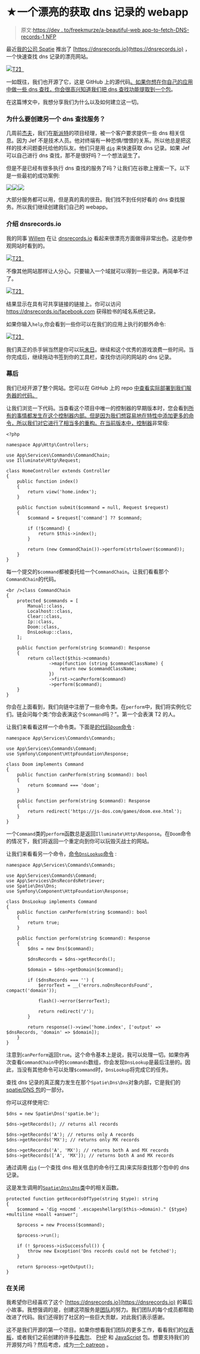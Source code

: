 # ★一个漂亮的获取 dns 记录的 webapp

> 原文:[https://dev . to/freekmurze/a-beautiful-web app-to-fetch-DNS-records-1 NFP](https://dev.to/freekmurze/a-beautiful-webapp-to-fetch-dns-records-1nfp)

最近[我的公司 Spatie](https://spatie.be) 推出了 [https://dnsrecords.io](https://dnsrecords.io) ，一个快速查找 dns 记录的漂亮网站。

[![](img/71c75713012e93a77bf4f715113e26f4.png)T2】](https://res.cloudinary.com/practicaldev/image/fetch/s--0TiKxUNv--/c_limit%2Cf_auto%2Cfl_progressive%2Cq_auto%2Cw_880/https://freek.dev/uploads/2017/11/Screen-Shot-2017-11-04-at-10.31.58.png)

一如既往，我们也开源了它，这是 GitHub 上的源代码[。如果你想在你自己的应用中做一些 dns 查找，你会很高兴知道我们把 dns 查找功能提取到](https://github.com/spatie/dnsrecords.io)[一个包](https://github.com/spatie/dns)。

在这篇博文中，我想分享我们为什么以及如何建立这一切。

### 为什么要创建另一个 dns 查找服务？

几周前[杰夫](https://twitter.com/vdv_jef)，我们在[斯派特](https://spatie.be)的项目经理，被一个客户要求提供一些 dns 相关信息。因为 Jef 不是技术人员。他对终端有一种恐惧/憎恨的关系。所以他总是把这样的技术问题委托给他的队友。他们只是用 [`dig`](http://www.thegeekstuff.com/2012/02/dig-command-examples/) 来快速获取 dns 记录。如果 Jef 可以自己进行 dns 查找，那不是很好吗？一个想法诞生了。

但是不是已经有很多执行 dns 查找的服务了吗？让我们在谷歌上搜索一下。以下是一些最初的成功案例:

[![](img/c70c72471df9fdc885e72d67753e59d3.png)](https://res.cloudinary.com/practicaldev/image/fetch/s--FGpuM4CR--/c_limit%2Cf_auto%2Cfl_progressive%2Cq_auto%2Cw_880/https://freek.dev/uploads/2017/11/Screen-Shot-2017-11-04-at-10.41.16.png)[![](img/36c282271ead3758e6d453f7357cf8ca.png)](https://res.cloudinary.com/practicaldev/image/fetch/s--MzhIZZKX--/c_limit%2Cf_auto%2Cfl_progressive%2Cq_auto%2Cw_880/https://freek.dev/uploads/2017/11/Screen-Shot-2017-11-04-at-10.39.42.png)[![](img/9f497b8231613a8c391e739ef032ae60.png)](https://res.cloudinary.com/practicaldev/image/fetch/s--xurR3pzv--/c_limit%2Cf_auto%2Cfl_progressive%2Cq_auto%2Cw_880/https://freek.dev/uploads/2017/11/Screen-Shot-2017-11-04-at-10.44.36.png)

大部分服务都可以用，但是真的真的很丑。我们找不到任何好看的 dns 查找服务。所以我们继续创建我们自己的 webapp。

### 介绍 dnsrecords.io

我的同事 [Willem](https://twitter.com/willemvbockstal) 在让 [dnsrecords.io](https://dnsrecords.io) 看起来很漂亮方面做得非常出色。这是你参观网站时看到的。

[![](img/49c89cb5757e398c34861c3f4665e2a2.png)T2】](https://res.cloudinary.com/practicaldev/image/fetch/s--6EaCLPNg--/c_limit%2Cf_auto%2Cfl_progressive%2Cq_auto%2Cw_880/https://freek.dev/uploads/2017/11/Screen-Shot-2017-11-04-at-10.50.31.png)

不像其他网站那样让人分心。只要输入一个域就可以得到一些记录。再简单不过了。

[![](img/d3dd3f2d1b40860021f0f0dc6f214086.png)T2】](https://res.cloudinary.com/practicaldev/image/fetch/s--AwBs3CfV--/c_limit%2Cf_auto%2Cfl_progressive%2Cq_auto%2Cw_880/https://freek.dev/uploads/2017/11/Screen-Shot-2017-11-04-at-10.52.17.png)

结果显示在具有可共享链接的链接上。你可以访问 https://dnsrecords.io/facebook.com 获得脸书的域名系统记录。

如果你输入`help`,你会看到一些你可以在我们的应用上执行的额外命令:

[![](img/b0d5454e85ce36570a38f350e1a663b8.png)T2】](https://res.cloudinary.com/practicaldev/image/fetch/s--TBizEfN1--/c_limit%2Cf_auto%2Cfl_progressive%2Cq_auto%2Cw_880/https://freek.dev/uploads/2017/11/Screen-Shot-2017-11-04-at-10.57.51.png)

我们真正的杀手锏当然是你可以玩[末日](https://js-dos.com/games/doom.exe.html)。继续和这个优秀的游戏浪费一些时间。当你完成后，继续拖动书签到你的工具栏，查找你访问的网站的 dns 记录。

### 幕后

我们已经开源了整个网站。您可以在 GitHub 上的 repo [中查看实际部署到我们服务器的代码。](https://github.com/spatie/dnsrecords.io)

让我们浏览一下代码。当查看这个项目中唯一的控制器的早期版本时，您会看到[所有的事情都发生在这个控制器内部。但是因为我们想容易地在特性中添加更多的命令，所以我们对它进行了相当多的重构。在](https://github.com/spatie/dnsrecords.io/blob/40de729e67ed38033f9636f6cf5f7843cd898166/app/Http/Controllers/HomeController.php)[当前版本中，控制器](https://raw.githubusercontent.com/spatie/dnsrecords.io/master/app/Http/Controllers/HomeController.php)非常瘦:

```
<?php

namespace App\Http\Controllers;

use App\Services\Commands\CommandChain;
use Illuminate\Http\Request;

class HomeController extends Controller
{
    public function index()
    {
        return view('home.index');
    }

    public function submit($command = null, Request $request)
    {
        $command = $request['command'] ?? $command;

        if (!$command) {
            return $this->index();
        }

        return (new CommandChain())->perform(strtolower($command));
    }
} 
```

每一个提交的`$command`都被委托给一个`CommandChain`。让我们看看那个`CommandChain`的代码。

```
<br />class CommandChain
{
    protected $commands = [
        Manual::class,
        Localhost::class,
        Clear::class,
        Ip::class,
        Doom::class,
        DnsLookup::class,
    ];

    public function perform(string $command): Response
    {
        return collect($this->commands)
                ->map(function (string $commandClassName) {
                    return new $commandClassName;
                })
                ->first->canPerform($command)
                ->perform($command);
    }
} 
```

你会在上面看到，我们向链中注册了一些命令类。在`perform`中，我们将实例化它们。链会问每个类:“你会表演这个`$command`吗？”。第一个会表演 T2 的人。

让我们来看看这样一个命令类。下面是[的代码`Doom`命令](https://github.com/spatie/dnsrecords.io/blob/master/app/Services/Commands/Commands/Doom.php) :

```
namespace App\Services\Commands\Commands;

use App\Services\Commands\Command;
use Symfony\Component\HttpFoundation\Response;

class Doom implements Command
{
    public function canPerform(string $command): bool
    {
        return $command === 'doom';
    }

    public function perform(string $command): Response
    {
        return redirect('https://js-dos.com/games/doom.exe.html');
    }
} 
```

一个`Command`类的`perform`函数总是返回`Illuminate\Http\Response`。在`Doom`命令的情况下，我们将返回一个重定向到你可以玩毁灭战士的网站。

让我们来看看另一个命令，[命令`DnsLookup`命令](https://github.com/spatie/dnsrecords.io/blob/master/app/Services/Commands/Commands/DnsLookup.php) :

```
namespace App\Services\Commands\Commands;

use App\Services\Commands\Command;
use App\Services\DnsRecordsRetriever;
use Spatie\Dns\Dns;
use Symfony\Component\HttpFoundation\Response;

class DnsLookup implements Command
{
    public function canPerform(string $command): bool
    {
        return true;
    }

    public function perform(string $command): Response
    {
        $dns = new Dns($command);

        $dnsRecords = $dns->getRecords();

        $domain = $dns->getDomain($command);

        if ($dnsRecords === '') {
            $errorText = __('errors.noDnsRecordsFound', compact('domain'));

            flash()->error($errorText);

            return redirect('/');
        }

        return response()->view('home.index', ['output' => $dnsRecords, 'domain' => $domain]);
    }
} 
```

注意到`canPerform`返回`true`。这个命令基本上是说，我可以处理一切。如果你再次查看`CommandChain`中的`$commands`数组，你会发现`DnsLookup`是最后注册的。因此，当没有其他命令可以处理`$command`时，`DnsLookup`将完成它的任务。

查找 dns 记录的真正魔力发生在那个`Spatie\Dns\Dns`对象内部，它是我们的[spatie/DNS 包](https://github.com/spatie/dns)的一部分。

你可以这样使用它:

```
$dns = new Spatie\Dns('spatie.be');

$dns->getRecords(); // returns all records

$dns->getRecords('A'); // returns only A records
$dns->getRecords('MX'); // returns only MX records

$dns->getRecords('A', 'MX'); // returns both A and MX records
$dns->getRecords(['A', 'MX']); // returns both A and MX records 
```

通过调用 [`dig`](http://www.thegeekstuff.com/2012/02/dig-command-examples/) (一个查找 dns 相关信息的命令行工具)来实际查找那个包中的 dns 记录。

这是发生调用的[`Spatie\Dns\Dns`类](https://github.com/spatie/dns/blob/master/src/Dns.php)中的相关函数。

```
protected function getRecordsOfType(string $type): string
{
    $command = 'dig +nocmd '.escapeshellarg($this->domain)." {$type} +multiline +noall +answer";

    $process = new Process($command);

    $process->run();

    if (! $process->isSuccessful()) {
        throw new Exception('Dns records could not be fetched');
    }

    return $process->getOutput();
} 
```

### 在关闭

我希望你已经喜欢了这个 [https://dnsrecords.io](https://dnsrecords.io) 的幕后小故事。我想强调的是，创建这项服务是[团队](https://spatie.be/en/team)的努力。我们团队的每个成员都帮助改进了代码。我们还得到了社区的一些巨大贡献，对此我们表示感谢。

这不是我们开源的第一个项目。如果你想看我们团队的更多工作，看看我们的[仪表板](https://freek.dev/2017/06/building-realtime-dashboard-powered-laravel-vue-2017-edition/)，或者我们之前创建的许多[拉弗尔](https://spatie.be/en/opensource/laravel)、 [PHP](https://spatie.be/en/opensource/php) 和 [JavaScript](https://spatie.be/en/opensource/javascript) 包。想要支持我们的开源努力吗？然后考虑，成为[一个 patreon](https://www.patreon.com/spatie) 。